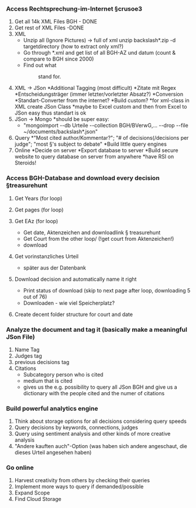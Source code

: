 ### Access Rechtsprechung-im-Internet §crusoe3
1. Get all 14k XML Files BGH - DONE
2. Get rest of XML Files -DONE
1. XML
	* Unzip all (Ignore Pictures) -> full of xml
	unzip backslash*.zip -d targetdirectory (how to extract only xml?)
	* Go through *.xml and get list of all BGH-AZ und datum (count & compare to BGH since 2000)
	* Find out what <dl><dt><dd> stand for. 
3. XML -> JSon
	*Additional Tagging (most difficult)
		*Zitate mit Regex 
		*Entscheidungsträger (immer letzter/vorletzter Absatz?)
	*Conversion
		*Standart-Converter from the internet?
		*Build custom?
			*for xml-class in XML create JSon Class
			*maybe to Excel custom and then from Excel to JSon easy thus standart is ok
4. JSon -> Mongo 
	*should be super easy:
	* "mongoimport --db Urteile --collection BGH/BVerwG,... --drop --file ~/documents/backslash*.json"
5. Query
	*"Most cited author/Kommentar?"; "# of decisions(/decisions per judge"; "most §'s subject to debate"
	*Build little query engines
6. Online
	*Decide on server
	*Export database to server
	*Build secure website to query database on server from anywhere
	*have RSI on Steroids!


### Access BGH-Database and download every decision §treasurehunt
1. Get Years (for loop)  
2. Get pages (for loop)  
3. Get EAz (for loop) 
	 * Get date, Aktenzeichen and downloadlink § treasurehunt
	 * Get Court from the other loop/ (!get court from Aktenzeichen!) 
	 * download 
4. Get vorinstanzliches Urteil 
	* später aus der Datenbank

3. Download decision and automatically name it right
	* Print status of download (skip to next page after loop, downloading 5 out of 76)
	* Downloaden - wie viel Speicherplatz?
4. Create decent folder structure for court and date

### Analyze the document and tag it (basically make a meaningful JSon File)
1. Name Tag
2. Judges tag
3. previous decisions tag
3. Citations
	* Subcategory person who is cited
	* medium that is cited
	* gives us the e.g. possibility to query all JSon BGH and give us a dictionary with the people cited and the numer of citations


### Build powerful analytics engine
1. Think about storage options for all decisions considering query speeds
2. Query decisions by keywords, connections, judges
3. Query using sentiment analysis and other kinds of more creative analysis
4. "Andere kauften auch"-Option (was haben sich andere angeschaut, die dieses Urteil angesehen haben)

### Go online
1. Harvest creativity from others by checking their queries
2. Implement more ways to query if demanded/possible
3. Expand Scope
4. Find Cloud Storage

